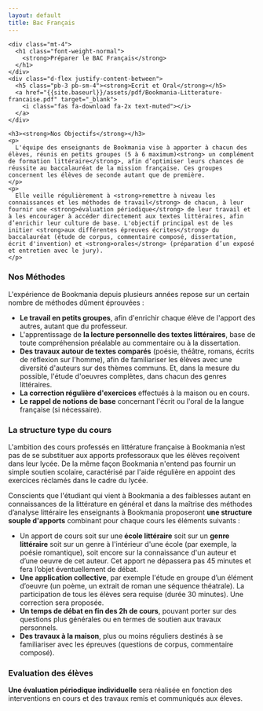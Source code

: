```yaml
---
layout: default
title: Bac Français
---
```

<main id="nos-metiers">

  <section class="container mt-4 mt-sm-5 pt-5 pb-3 pb-sm-4">

    <div class="mt-4">
      <h1 class="font-weight-normal">
        <strong>Préparer le BAC Français</strong>
      </h1>
    </div>
    <div class="d-flex justify-content-between">
      <h5 class="pb-3 pb-sm-4"><strong>Ecrit et Oral</strong></h5>
      <a href="{{site.baseurl}}/assets/pdf/Bookmania-Litterature-francaise.pdf" target="_blank">
        <i class="fas fa-download fa-2x text-muted"></i>
      </a>
    </div>

    <h3><strong>Nos Objectifs</strong></h3>
    <p>
      L'équipe des enseignants de Bookmania vise à apporter à chacun des élèves, réunis en petits groupes (5 à 6 maximum)<strong> un complément de formation littéraire</strong>, afin d’optimiser leurs chances de réussite au baccalauréat de la mission française. Ces groupes concernent les élèves de seconde autant que de première.
    </p>
    <p>
      Elle veille régulièrement à <strong>remettre à niveau les connaissances et les méthodes de travail</strong> de chacun, à leur fournir une <strong>évaluation périodique</strong> de leur travail et à les encourager à accéder directement aux textes littéraires, afin d’enrichir leur culture de base. L'objectif principal est de les initier <strong>aux différentes épreuves écrites</strong> du baccalauréat (étude de corpus, commentaire composé, dissertation, écrit d'invention) et <strong>orales</strong> (préparation d’un exposé et entretien avec le jury).
    </p>
  </section>

  <section class="blue-grey lighten-5 pt-4 pt-sm-5 pb-4 pb-sm-5">
    <div class="container" data-aos="fade-up">
      <h3><strong>Nos Méthodes</strong></h3>
      <p>
        L'expérience de Bookmania depuis plusieurs années repose sur un certain nombre de méthodes dûment éprouvées :
      </p>
      <ul>
        <li>
          <strong>Le travail en petits groupes</strong>, afin d'enrichir chaque élève de l'apport des autres, autant que du professeur.
        </li>
        <li>
          L'apprentissage de <strong>la lecture personnelle des textes littéraires</strong>, base de toute compréhension préalable au commentaire ou à la dissertation.
        </li>
        <li>
          <strong>Des travaux autour de textes comparés</strong> (poésie, théâtre, romans, écrits de réflexion sur l'homme), afin de familiariser les élèves avec une diversité d'auteurs sur des thèmes communs. Et, dans la mesure du possible, l'étude d'oeuvres complètes, dans chacun des genres littéraires.
        </li>
        <li>
          <strong>La correction régulière d'exercices</strong> effectués à la maison ou en cours.
        </li>
        <li>
          <strong>Le rappel de notions de base</strong> concernant l'écrit ou l'oral de la langue française (si nécessaire).
        </li>
      </ul>
    </div>
  </section>

  <section class="container mt-4 mt-sm-5 mb-4 mb-sm-5" data-aos="fade-up">
    <h3><strong>La structure type du cours</strong></h3>
    <p>
      L'ambition des cours professés en littérature française à Bookmania n’est pas de se substituer aux apports professoraux que les élèves reçoivent dans leur lycée. De la même façon Bookmania n'entend pas fournir un simple soutien scolaire, caractérisé par l'aide régulière en appoint des exercices réclamés dans le cadre du lycée.
    </p>
    <p>
      Conscients que l'étudiant qui vient à Bookmania a des faiblesses autant en connaissances de la littérature en général et dans la maîtrise des méthodes d’analyse littéraire les enseignants à Bookmania proposeront <strong>une structure souple d'apports</strong> combinant pour chaque cours les éléments suivants :
    </p>
    <ul>
      <li>
        Un apport de cours soit sur une<strong> école littéraire</strong> soit sur un <strong>genre littéraire</strong> soit sur un genre à l'intérieur d'une école (par exemple, la poésie romantique), soit encore sur la connaissance d'un auteur et d’une oeuvre de cet auteur. Cet apport ne dépassera pas 45 minutes et fera l’objet éventuellement de débat.
      </li>
      <li>
        <strong>Une application collective</strong>, par exemple l'étude en groupe d’un élément d’oeuvre (un poème, un extrait de roman une séquence théatrale). La participation de tous les élèves sera requise (durée 30 minutes). Une correction sera proposée.
      </li>
      <li>
        <strong>Un temps de débat en fin des 2h de cours</strong>, pouvant porter sur des questions plus générales ou en termes de soutien aux travaux personnels.
      </li>
      <li>
        <strong>Des travaux à la maison</strong>, plus ou moins réguliers destinés à se familiariser avec les épreuves (questions de corpus, commentaire  composé).
      </li>
    </ul>
  </section>

  <section class="blue-grey lighten-5 pt-4 pt-sm-5 pb-4 pb-sm-5">
    <div class="container" data-aos="fade-in">
      <h3><strong>Evaluation des élèves</strong></h3>
      <p>
        <strong>Une évaluation périodique individuelle</strong> sera réalisée en fonction des interventions en cours et des travaux remis et communiqués aux éleves.
      </p>
    </div>
  </section>

</main>
